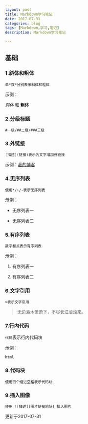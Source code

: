 ```yaml
---
layout: post
title: Markdown学习笔记
date: 2017-07-31
categories: blog
tags: [Markdown,学习,笔记]
description: Markdown学习笔记

---
```

## 基础

### 1.斜体和粗体
    
    单*双*分别表示斜体和粗体

示例：

*斜体* 和 **粗体**

### 2.分级标题
    
    #一级/##二级/###三级

### 3.外链接
    
    [描述](链接)表示为文字增加外链接

示例：[我的博客](http://www.murrddol.com)

### 4.无序列表
    
    使用*/+/-表示无序列表

示例：

- 无序列表一

- 无序列表二

### 5.有序列表
    
    数字和点表示有序列表

示例：

1. 有序列表一

2. 有序列表二

### 6.文字引用
    
    >表示文字引用

>无边落木萧萧下，不尽长江滚滚来。

### 7.行内代码

   `代码`表示行内代码块

示例：

`html`

### 8.代码块
    
    使用四个缩进空格表示代码块

### 9.插入图像
    
    使用 ![描述](图片链接地址) 插入图片

更新于2017-07-31
